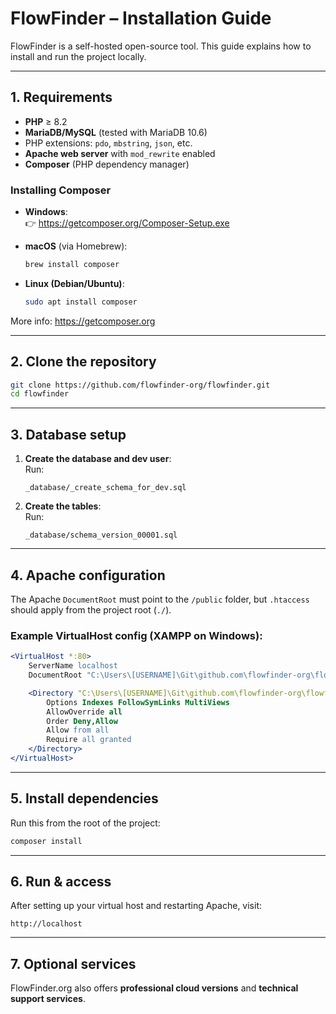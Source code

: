 # FlowFinder – Installation Guide

FlowFinder is a self-hosted open-source tool. This guide explains how to install and run the project locally.

---

## 1. Requirements

- **PHP** ≥ 8.2  
- **MariaDB/MySQL** (tested with MariaDB 10.6)  
- PHP extensions: `pdo`, `mbstring`, `json`, etc.  
- **Apache web server** with `mod_rewrite` enabled  
- **Composer** (PHP dependency manager)

### Installing Composer

- **Windows**:  
  👉 https://getcomposer.org/Composer-Setup.exe

- **macOS** (via Homebrew):  
  ```bash
  brew install composer
  ```

- **Linux (Debian/Ubuntu)**:  
  ```bash
  sudo apt install composer
  ```

More info: https://getcomposer.org

---

## 2. Clone the repository

```bash
git clone https://github.com/flowfinder-org/flowfinder.git
cd flowfinder
```

---

## 3. Database setup

1. **Create the database and dev user**:  
   Run:  
   ```
   _database/_create_schema_for_dev.sql
   ```

2. **Create the tables**:  
   Run:  
   ```
   _database/schema_version_00001.sql
   ```

---

## 4. Apache configuration

The Apache `DocumentRoot` must point to the `/public` folder, but `.htaccess` should apply from the project root (`./`).

### Example VirtualHost config (XAMPP on Windows):

```apache
<VirtualHost *:80>  
    ServerName localhost  
    DocumentRoot "C:\Users\[USERNAME]\Git\github.com\flowfinder-org\flowfinder\public"

    <Directory "C:\Users\[USERNAME]\Git\github.com\flowfinder-org\flowfinder">  
        Options Indexes FollowSymLinks MultiViews  
        AllowOverride all  
        Order Deny,Allow  
        Allow from all  
        Require all granted  
    </Directory>  
</VirtualHost>
```

---

## 5. Install dependencies

Run this from the root of the project:

```bash
composer install
```

---

## 6. Run & access

After setting up your virtual host and restarting Apache, visit:

```
http://localhost
```

---

## 7. Optional services

FlowFinder.org also offers **professional cloud versions** and **technical support services**.
